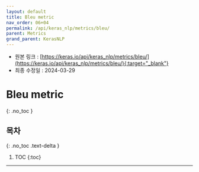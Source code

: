```yaml
---
layout: default
title: Bleu metric
nav_order: 06+04
permalink: /api/keras_nlp/metrics/bleu/
parent: Metrics
grand_parent: KerasNLP
---
```


* 원본 링크 : [https://keras.io/api/keras_nlp/metrics/bleu/](https://keras.io/api/keras_nlp/metrics/bleu/){:target="_blank"}
* 최종 수정일 : 2024-03-29

# Bleu metric
{: .no_toc }

## 목차
{: .no_toc .text-delta }

1. TOC
{:toc}

---
